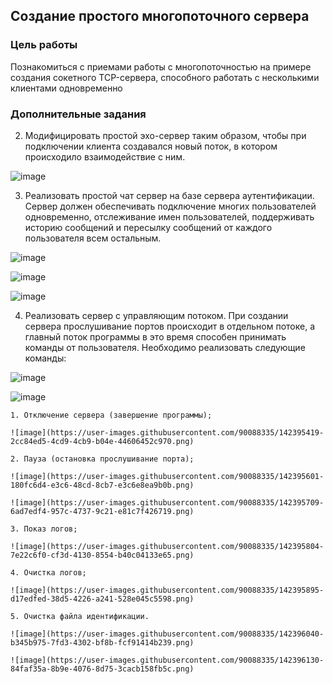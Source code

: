 <!----- Conversion time: 0.718 seconds.
Using this Markdown file:

1. Cut and paste this output into your source file.
2. See the notes and action items below regarding this conversion run.
3. Check the rendered output (headings, lists, code blocks, tables) for proper
   formatting and use a linkchecker before you publish this page.

Conversion notes:

* Docs to Markdown version 1.0β17
* Wed Sep 18 2019 01:52:00 GMT-0700 (PDT)
* Source doc: https://docs.google.com/open?id=1SEODmwLcgVdQijJMZ6Xc3YQ0lqnkc72w-gccG4AkpqU
----->

## Создание простого многопоточного сервера

### Цель работы

Познакомиться с приемами работы с многопоточностью на примере создания сокетного TCP-сервера, способного работать с несколькими клиентами одновременно



### Дополнительные задания

2. Модифицировать простой эхо-сервер таким образом, чтобы при подключении клиента создавался новый поток, в котором происходило взаимодействие с ним.

![image](https://user-images.githubusercontent.com/90088335/142394418-746919fb-72fc-4dab-a28f-6fb557586d4e.png)

3. Реализовать простой чат сервер на базе сервера аутентификации. Сервер должен обеспечивать подключение многих пользователей одновременно, отслеживание имен пользователей, поддерживать историю сообщений и пересылку сообщений от каждого пользователя всем остальным. 

![image](https://user-images.githubusercontent.com/90088335/142394771-9f05c03d-fcbe-4e84-aa52-560f4667c277.png)

![image](https://user-images.githubusercontent.com/90088335/142394833-f76f083c-e249-4290-acc1-3fc321e66793.png)

![image](https://user-images.githubusercontent.com/90088335/142394872-a0f1db57-06be-4f57-aec0-15415b5bdb31.png)

4. Реализовать сервер с управляющим потоком. При создании сервера прослушивание портов происходит в отдельном потоке, а главный поток программы в это время способен принимать команды от пользователя. Необходимо реализовать следующие команды:

![image](https://user-images.githubusercontent.com/90088335/142395242-f047e194-1f32-4758-a8b9-abba8b3e0904.png)

![image](https://user-images.githubusercontent.com/90088335/142395287-c6790955-2b9e-49fe-8501-4de301951e06.png)

    1. Отключение сервера (завершение программы);
    
    ![image](https://user-images.githubusercontent.com/90088335/142395419-2cc84ed5-4cd9-4cb9-b04e-44606452c970.png)

    2. Пауза (остановка прослушивание порта);

    ![image](https://user-images.githubusercontent.com/90088335/142395601-180fc6d4-e3c6-48cd-8cb7-e3c6e8ea9b0b.png)

    ![image](https://user-images.githubusercontent.com/90088335/142395709-6ad7edf4-957c-4737-9c21-e81c7f426719.png)

    3. Показ логов;

    ![image](https://user-images.githubusercontent.com/90088335/142395804-7e22c6f0-cf3d-4130-8554-b40c04133e65.png)

    4. Очистка логов;

    ![image](https://user-images.githubusercontent.com/90088335/142395895-d17edfed-38d5-4226-a241-528e045c5598.png)

    5. Очистка файла идентификации.
      
    ![image](https://user-images.githubusercontent.com/90088335/142396040-b345b975-7fd3-4302-bf8b-fcf91414b239.png)
    
    ![image](https://user-images.githubusercontent.com/90088335/142396130-84faf35a-8b9e-4076-8d75-3cacb158fb5c.png)


<!-- Docs to Markdown version 1.0β17 -->
